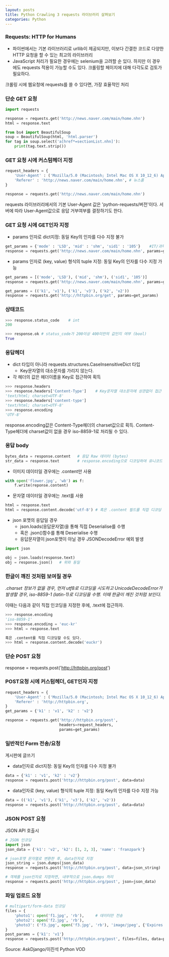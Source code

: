 ```yaml
---
layout: posts
title: Python Crawling 3 requests 라이브러리 살펴보기
categories: Python
---
```


### Requests: HTTP for Humans

- 파이썬에서는 기본 라이브러리로  urllib이 제공되지만, 이보다 간결한 코드로 다양한 HTTP 요청을 할 수 있는 최고의 라이브러리
- JavaScript 처리가 필요한 경우에는 selenium을 고려할 순 있다. 하지만 이 경우에도 requests 적용이 가능할 수도 있다. 크롤링할 페이지에 대해 다각도로 검토가 필요하다.

크롤링 시에 웹요청에 requests를 쓸 수 있다면, 가장 효율적인 처리



### 단순 GET 요청

```python
import requests

response = requests.get('http://news.naver.com/main/home.nhn')
html = response.text

from bs4 import BeautifulSoup
soup = BeautifulSoup(html, 'html.parser')
for tag in soup.select('a[href*=sectionList.nhn]'):
    print(tag.text.strip())
```



### GET 요청 시에 커스텀헤더 지정

```python
request_headers = {
    'User-Agent' : ('Mozilla/5.0 (Macintosh; Intel Mac OS X 10_12_6) AppleWebKit/537.36) (KHTML, like Gecko) chrome/58.0.3029.110 Safari/537.36'),
    'Referer' : 'http://news.naver.com/main/home.nhn', # 뉴스홈
}

response = requests.get('http://news.naver.com/main/home.nhn')
```

requests 라이브러리에서의 기본 User-Agent 값은 'python-requests/버전'이다. 서버에 따라 User-Agent값으로 응답 거부여부를 결정하기도 한다.



### GET 요청 시에 GET인자 지정

- params 인자로 dict지정: 동일 Key의 인자를 다수 지정 불가

```python
get_params = {'mode' : 'LSD', 'mid' : 'shm', 'sid1' : '105'}	#IT/과학 탭을 위한 GET 인자
response = requests.get('http://news.naver.com/main/home.nhn', params=get_params)
```

- params 인자로 (key, value) 형식의 tuple 지정: 동일 Key의 인자를 다수 지정 가능

```python
get_params = [('mode', 'LSD'), ('mid', 'shm'), ('sid1', '105')]
response = requests.get('http://news.naver.com/main/home.nhn', params=get_params)

get_params = (('k1', 'v1'), ('k1', 'v3'), ('k2', 'v2'))
response = requests.get('http://httpbin.org/get', params=get_params)
```



### 상태코드

```python
>>> response.status_code	# int
200

>>> response.ok	# status_code가 200이상 400미만의 값인지 여부 (bool)
True
```



### 응답헤더

- dict 타입이 아니라 requests.structures.CaseInsensitiveDict 타입
  - Key문자열의 대소문자를 가리지 않는다.
- 각 헤더의 값은 헤더이름을 Key로 접근하여 획득

```python
>>> response.headers
>>> response.headers['Content-Type']	# Key문자열 대소문자에 상관없이 접근
'text/html; charset=UTF-8'
>>> response.headers['content-type']
'text/html; charset=UTF-8'
>>> response.encoding
'UTF-8'
```

response.encoding값은 Content-Type헤더의 charset값으로 획득. Content-Type헤더에 charset값이 없을 경우 iso-8859-1로 처리될 수 있다.



### 응답 body

```python
bytes_data = response.content	# 응답 Raw 데이터 (bytes)
str_data = response.text		# response.encoding으로 디코딩하여 유니코드 변환
```

- 이미지 데이터일 경우에는 .content만 사용

```python
with open('flower.jpg', 'wb') as f:
    f.write(reponse.content)
```

- 문자열 데이터일 경우에는 .text를 사용

```python
html = response.text
html = response.content.decode('utf-8')	# 혹은 .content 필드를 직접 디코딩
```

- json 포맷의 응답일 경우
  - json.loads(응답문자열)을 통해 직접 Deserialise를 수행
  - 혹은 .json()함수를 통해 Deserialise 수행
  - 응답문자열이 json포맷이 아닐 경우 JSONDecodeError 예외 발생

```python
import json

obj = json.loads(response.text)
obj = response.json()	# 위와 동일
```



### 한글이 깨진 것처럼 보여질 경우

*.charset 정보가 없을 경우, 먼저 utf8로 디코딩을 시도하고 UnicodeDecodeError가 발생할 경우, iso-8859-1 (latin-1)로 디코딩을 수행. 이때 한글이 깨진 것처럼 보인다.*



이때는 다음과 같이 직접 인코딩을 지정한 후에, .text에 접근하자.

```python
>>> response.encoding
'iso-8859-1'
>>> response.encoding = 'euc-kr'
>>> html = response.text

혹은 .content를 직접 디코딩할 수도 있다.
>>> html = response.content.decode('euckr')
```



### 단순 POST 요청

response = requests.post('http://httpbin.org/post')



### POST요청 시에 커스텀헤더, GET인자 지정

```python
request_headers = {
    'User-Agent' : ('Mozilla/5.0 (Macintosh; Intel Mac OS X 10_12_6) AppleWebKit/537.36) (KHTML, like Gecko) chrome/58.0.3029.110 Safari/537.36'),
    'Referer' : 'http://httpbin.org',
}
get_params = {'k1' : 'v1', 'k2' : 'v2'}

response = requests.get('http://httpbin.org/post',
                        headers=request_headers,
                        params=get_params)
```



### 일반적인 Form 전송/요청

게시판에 글쓰기

- data인자로 dict지정: 동일 Key의 인자를 다수 지정 불가

```python
data = {'k1' : 'v1', 'k2' : 'v2'}
response = requests.post('http://httpbin.org/post', data=data)
```

- data인자로 (key, value) 형식의 tuple 지정: 동일 Key의 인자를 다수 지정 가능

```python
data = (('k1', 'v1'), ('k1', 'v3'), ('k2', 'v2'))
response = requests.post('http://httpbin.org/post', data=data)
```



### JSON POST 요청

JSON API 호출시

```python
# JSON 인코딩
import json
json_data = {'k1': 'v2', 'k2': [1, 2, 3], 'name': 'franzpark'}

# json포맷 문자열로 변환한 후, data인자로 지정
json_string = json.dumps(json_data)
response = requests.post('http://httpbin.org/post', data=json_string)

# 객체를 json인자로 지정하면, 내부적으로 json.dumps 처리
response = requests.post('http://httpbin.org/post', json=json_data)
```



### 파일 업로드 요청

```python
# multipart/form-data 인코딩
files = {
    'photo1': open('f1.jpg', 'rb'),		# 데이터만 전송
    'photo2': open('f2.jpg', 'rb'),
    'photo3': ('f3.jpg', open('f3.jpg', 'rb'), 'image/jpeg', {'Expires': '0'}),
}
post_params = {'k1': 'v1'}
response = requests.post('http://httpbin.org/post', files=files, data=post_params)
```



Source:  AskDjango/이진석 Python VOD